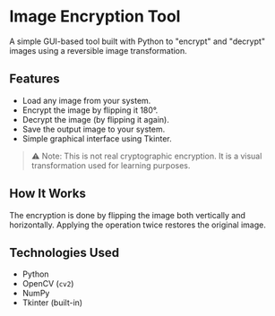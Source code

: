 # Image Encryption Tool

A simple GUI-based tool built with Python to "encrypt" and "decrypt" images using a reversible image transformation.

## Features

- Load any image from your system.
- Encrypt the image by flipping it 180°.
- Decrypt the image (by flipping it again).
- Save the output image to your system.
- Simple graphical interface using Tkinter.

> ⚠️ Note: This is not real cryptographic encryption. It is a visual transformation used for learning purposes.

## How It Works

The encryption is done by flipping the image both vertically and horizontally. Applying the operation twice restores the original image.

## Technologies Used

- Python
- OpenCV (`cv2`)
- NumPy
- Tkinter (built-in)
